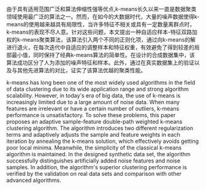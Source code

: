 由于具有适用范围广泛和算法伸缩性强等优点,k-means长久以来一直是数据聚类领域使用最广泛的算法之一。然而，在如今的大数据时代，大量的噪声数据使得k-means的使用越来越具有局限性，当许多特征不相关或具有一定数量离群点时，k-means的表现不尽人意。针对这些问题，本文提出一种自适应样本-特征双路加权的k-means聚类算法，该算法引入两个不同的正则化项，通过向k-means的解进行退火，在每次迭代中自适应的调整样本和特征权重，有效避免了得到较差的局部最小值，同时保持了经典k-means算法的简单性。在设计的合成数据集中，该算法成功区分了人为添加的噪声特征和样本。此外，通过在真实数据集上的验证以及与其他先进算法的对比，证实了该算法优越的聚类性能。

k-means has long been one of the most widely used algorithms in the field of data clustering due to its wide application range and strong algorithm scalability. However, in today's era of big data, the use of k-means is increasingly limited due to a large amount of noise data. When many features are irrelevant or have a certain number of outliers, k-means performance is unsatisfactory. To solve these problems, this paper proposes an adaptive sample-feature double-path weighted k-means clustering algorithm. The algorithm introduces two different regularization terms and adaptively adjusts the sample and feature weights in each iteration by annealing the k-means solution, which effectively avoids getting poor local minima. Meanwhile, the simplicity of the classical k-means algorithm is maintained. In the designed synthetic data set, the algorithm successfully distinguishes artificially added noise features and noise samples. In addition, the algorithm's superior clustering performance is verified by the validation on real data sets and comparison with other advanced algorithms.

